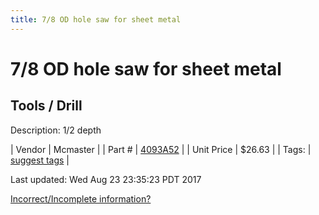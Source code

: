 ```yaml
---
title: 7/8 OD hole saw for sheet metal
---
```


# 7/8 OD hole saw for sheet metal
## Tools / Drill
Description: 	1/2 depth 

| Vendor | Mcmaster | 
| Part # | [4093A52](https://www.mcmaster.com/#4093A52) | 
| Unit Price | $26.63 | 
| Tags: | [suggest tags](https://docs.google.com/forms/d/e/1FAIpQLSeWyY8v3RgOty-MyWmh9U0iivNYN_molChYyS-0U-o-kOAv_g/viewform) | 

Last updated: Wed Aug 23 23:35:23 PDT 2017

 [Incorrect/Incomplete information?](https://docs.google.com/forms/d/e/1FAIpQLSeWyY8v3RgOty-MyWmh9U0iivNYN_molChYyS-0U-o-kOAv_g/viewform)